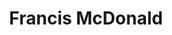 ---
permalink: false
cardImage: /assets/images/image-8.png
title: Francis McDonald
description: Product Designer
tags: employees
---